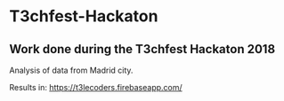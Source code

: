 # T3chfest-Hackaton
## Work done during the T3chfest Hackaton 2018

Analysis of data from Madrid city.

Results in: https://t3lecoders.firebaseapp.com/

